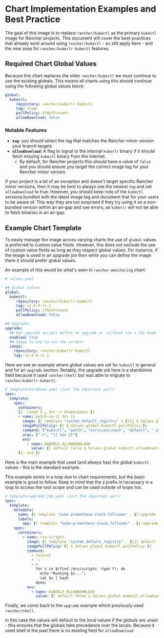 # Chart Implementation Examples and Best Practice

The goal of this image is to replace `rancher/kubectl` as the primary `kubectl` image for Rancher projects.
This document will cover the best-practices that already exist around using `rancher/kubectl` - so still apply here - and the new ones for `rancher/kuberlr-kubectl` features.

## Required Chart Global Values

Because this chart replaces the older `rancher/kubectl` we must continue to use the existing globals.
This means all charts using this should continue using the following global values block:

```yaml
global:
  kubectl:
     repository: rancher/kuberlr-kubectl
     tag: <tag>
     pullPolicy: IfNotPresent
     allowDownload: false
```

### Notable Features

- **`tag`**: you should select the tag that matches the _Rancher minor version_ your branch targets
- **`allowDownload`**: A flag to signal to the internal `kuberlr` binary if it should fetch missing `kubectl` binary from the internet.
  - By default, for Rancher projects this should have a value of `false` and  you should ensure you target the correct image tag for your Rancher minor version. 

If your project is a bit of an exception and doesn't target specific Rancher minor versions, then it may be best to always use the newest `tag` and set `allowDownload` to true.
However, you should keep note of the `kubectl` versions bundled with the latest image tag and document that for your users to be aware of.
This way they are not surprised if they try using it on a non-bundled version within an air-gap and see errors; as `kuberlr` will not be able to fetch binaries in an air-gap.

## Example Chart Template

To easily manage the image across varying charts the use of `global` values is preferred to custom value fields.
However, this does not exclude the use of custom value fields as long as they respect global values.
For instance, if the image is used in an upgrade job then while you can define the image there it should prefer global values.

An example of this would be what's seen in `rancher-monitoring` chart:

```yaml
# values.yaml

## Global values
global:
  kubectl:
     repository: rancher/kuberlr-kubectl
     tag: v1.0.0-rc.1
     pullPolicy: IfNotPresent
     allowDownload: false

## Upgrades
upgrade:
  ## Run upgrade scripts before an upgrade or rollback via a Job hook
  enabled: true
  ## Image to use to run the scripts
  image:
    repository: rancher/kuberlr-kubectl
    tag: v1.0.0-rc.1
```

Here we see an example where global values are set for `kubectl` in general and for an `upgrade` section.
Notably, the upgrade job here is a standalone field because it used `rancher/shell` but was able to migrate to `rancher/kuberlr-kubectl`.

```yaml
# template/hardened.yaml (just the important part)
spec:
  template:
    spec:
      containers:
      {{- range $_, $ns := $namespaces }}
      - name: patch-sa-{{ $ns }}
        image: {{ template "system_default_registry" $ }}{{ $.Values.global.kubectl.repository }}:{{ $.Values.global.kubectl.tag }}
        imagePullPolicy: {{ $.Values.global.kubectl.pullPolicy }}
        command: ["kubectl", "patch", "serviceaccount", "default", "-p", "{\"automountServiceAccountToken\": false}"]
        args: ["-n", "{{ $ns }}"]
        env:
          - name: KUBERLR_ALLOWDOWNLOAD
            value: {{ default false $.Values.global.kubectl.allowDownload | quote }}
      {{- end }}
```

Here is the main example that used (and always has) the global `kubectl` values - this is the standard example.

This example exists in a loop due to chart requirements, but the basic example is good to follow.
Keep in mind that the `$` prefix is necessary in a loop to access the root scope and can be used outside of loops too.

```yaml
# template/upgrade/job.yaml (just the important part)
spec:
  template:
    metadata:
      name: {{ template "kube-prometheus-stack.fullname" . }}-upgrade
      labels:
        app: {{ template "kube-prometheus-stack.fullname" . }}-upgrade
    spec:
      containers:
        - name: run-scripts
          image: {{ template "system_default_registry" . }}{{ default .Values.upgrade.image.repository $.Values.global.kubectl.repository }}:{{ default .Values.upgrade.image.tag  $.Values.global.kubectl.tag }}
          imagePullPolicy: {{ $.Values.global.kubectl.pullPolicy }}
          command:
            - /bin/sh
            - -c
            - >
              for s in $(find /etc/scripts -type f); do 
                echo "Running $s...";
                cat $s | bash
              done;
          env:
            - name: KUBERLR_ALLOWDOWNLOAD
              value: {{ default false $.Values.global.kubectl.allowDownload | quote }}
```

Finally, we come back to the `upgrade` example which previously used `rancher/shell`.

In this case the values will default to the local values if the globals are unset - this ensures that the globals take precedence over the locals.
Because it used shell in the past there is no existing field for `allowDownload`